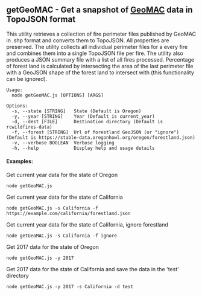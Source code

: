 ## getGeoMAC - Get a snapshot of [GeoMAC](https://www.geomac.gov/) data in TopoJSON format

This utility retrieves a collection of fire perimeter files published by GeoMAC in .shp format and converts
them to TopoJSON. All properties are preserved. The utility collects all individual perimeter files for a every fire and combines them
into a single TopoJSON file per fire. The utility also produces a JSON summary file with a list of
all fires processed. Percentage of forest land is calculated by intersecting the area of the last perimeter file with
a GeoJSON shape of the forest land to intersect with (this functionality can be ignored).

```
Usage:
  node getGeoMAC.js [OPTIONS] [ARGS]

Options:
  -s, --state [STRING]   State (Default is Oregon)
  -y, --year [STRING]    Year (Default is current_year)
  -d, --dest [FILE]      Destination directory (Default is rcwildfires-data)
  -f, --forest [STRING]  Url of forestland GeoJSON (or "ignore") (Default is https://stable-data.oregonhowl.org/oregon/forestland.json)
  -v, --verbose BOOLEAN  Verbose logging
  -h, --help             Display help and usage details
```
#### Examples:

Get current year data for the state of Oregon
```
node getGeoMAC.js
```
Get current year data for the state of California
```
node getGeoMAC.js -s California -f https://example.com/california/forestland.json
```
Get current year data for the state of California, ignore forestland
```
node getGeoMAC.js -s California -f ignore
```
Get 2017 data for the state of Oregon
```
node getGeoMAC.js -y 2017
```
Get 2017 data for the state of California and save the data in the 'test' directory
```
node getGeoMAC.js -y 2017 -s California -d test
```
